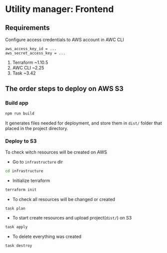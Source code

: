 # Utility manager: Frontend

## Requirements

Configure access credentials to AWS account in AWC CLI

```text
aws_access_key_id = ...
aws_secret_access_key = ...
```

1. Terraform ~1.10.5
2. AWC CLI ~2.25
3. Task ~3.42

## The order steps to deploy on AWS S3

### Build app

```sh
npm run build
```

It generates files needed for deployment, and store them in `dist/` folder that placed in the project directory.

### Deploy to S3

To check witch resources will be created on AWS

- Go to `infrastructure` dir

```sh
cd infrastructure
```

- Initialize terraform

```sh
terraform init
```

- To check all resources will be changed or created

```sh
task plan
```

- To start create resources and upload project(`dist/`) on S3

```sh
task apply
```

- To delete everything was created

```sh
task destroy
```
